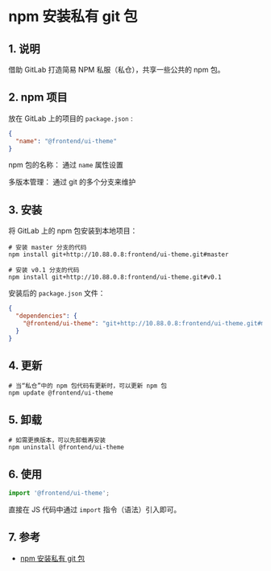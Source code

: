 # npm 安装私有 git 包

## 1. 说明

借助 GitLab 打造简易 NPM 私服（私仓），共享一些公共的 npm 包。

## 2. npm 项目

放在 GitLab 上的项目的 `package.json` :

```json
{
  "name": "@frontend/ui-theme"
}
```

npm 包的名称： 通过 `name` 属性设置 

多版本管理： 通过 git 的多个分支来维护

## 3. 安装

将 GitLab 上的 npm 包安装到本地项目：

```shell
# 安装 master 分支的代码
npm install git+http://10.88.0.8:frontend/ui-theme.git#master

# 安装 v0.1 分支的代码
npm install git+http://10.88.0.8:frontend/ui-theme.git#v0.1
```

安装后的 `package.json` 文件：

```json
{
  "dependencies": {
    "@frontend/ui-theme": "git+http://10.88.0.8:frontend/ui-theme.git#master"
  }
}
```

## 4. 更新

```shell
# 当“私仓”中的 npm 包代码有更新时，可以更新 npm 包
npm update @frontend/ui-theme
```

## 5. 卸载

```shell
# 如需更换版本，可以先卸载再安装
npm uninstall @frontend/ui-theme
```

## 6. 使用

```javascript
import '@frontend/ui-theme';
```

直接在 JS 代码中通过 `import` 指令（语法）引入即可。

## 7. 参考

* [npm 安装私有 git 包](https://www.cnblogs.com/dreamless/p/8616670.html)
